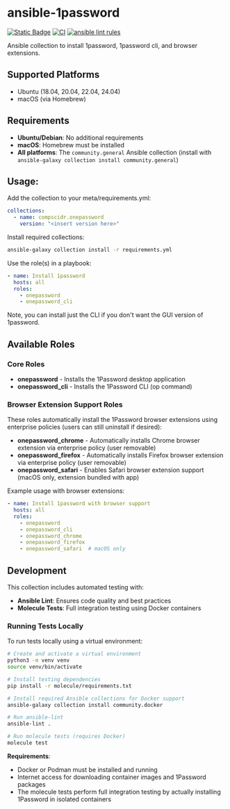 # ansible-1password
[![Static Badge](https://img.shields.io/badge/Ansible_galaxy-Download-blue)](https://galaxy.ansible.com/ui/repo/published/compscidr/onepassword/)
[![CI](https://github.com/compscidr/ansible-1password/actions/workflows/check.yml/badge.svg)](https://github.com/compscidr/ansible-1password/actions/workflows/check.yml)
[![ansible lint rules](https://img.shields.io/badge/Ansible--lint-rules%20table-blue.svg)](https://ansible.readthedocs.io/projects/lint/rules/)

Ansible collection to install 1password, 1password cli, and browser extensions.

## Supported Platforms
- Ubuntu (18.04, 20.04, 22.04, 24.04)
- macOS (via Homebrew)

## Requirements
- **Ubuntu/Debian**: No additional requirements
- **macOS**: Homebrew must be installed
- **All platforms**: The `community.general` Ansible collection (install with `ansible-galaxy collection install community.general`)

## Usage:
Add the collection to your meta/requirements.yml:
```yaml
collections:
  - name: compscidr.onepassword
    version: "<insert version here>"
```

Install required collections:
```bash
ansible-galaxy collection install -r requirements.yml
```

Use the role(s) in a playbook:
```yaml
- name: Install 1password
  hosts: all
  roles:
    - onepassword
    - onepassword_cli
```

Note, you can install just the CLI if you don't want the GUI version of 1password.

## Available Roles

### Core Roles
- **onepassword** - Installs the 1Password desktop application
- **onepassword_cli** - Installs the 1Password CLI (op command)

### Browser Extension Support Roles
These roles automatically install the 1Password browser extensions using enterprise policies (users can still uninstall if desired):

- **onepassword_chrome** - Automatically installs Chrome browser extension via enterprise policy (user removable)
- **onepassword_firefox** - Automatically installs Firefox browser extension via enterprise policy (user removable)
- **onepassword_safari** - Enables Safari browser extension support (macOS only, extension bundled with app)

Example usage with browser extensions:
```yaml
- name: Install 1password with browser support
  hosts: all
  roles:
    - onepassword
    - onepassword_cli
    - onepassword_chrome
    - onepassword_firefox
    - onepassword_safari  # macOS only
```

## Development

This collection includes automated testing with:
- **Ansible Lint**: Ensures code quality and best practices  
- **Molecule Tests**: Full integration testing using Docker containers

### Running Tests Locally

To run tests locally using a virtual environment:

```bash
# Create and activate a virtual environment
python3 -m venv venv
source venv/bin/activate

# Install testing dependencies
pip install -r molecule/requirements.txt

# Install required Ansible collections for Docker support
ansible-galaxy collection install community.docker

# Run ansible-lint
ansible-lint .

# Run molecule tests (requires Docker)
molecule test
```

**Requirements**: 
- Docker or Podman must be installed and running
- Internet access for downloading container images and 1Password packages
- The molecule tests perform full integration testing by actually installing 1Password in isolated containers